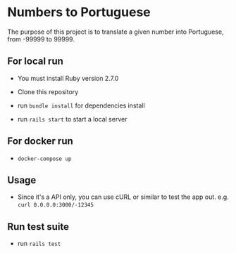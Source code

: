 # Numbers to Portuguese

The purpose of this project is to translate a given number into Portuguese, from -99999 to 99999.

## For local run 

* You must install Ruby version 2.7.0

* Clone this repository

* run `bundle install` for dependencies install

* run `rails start` to start a local server

## For docker run

* `docker-compose up`

## Usage

* Since it's a API only, you can use cURL or similar to test the app out. e.g. `curl 0.0.0.0:3000/-12345`

## Run test suite

* run `rails test`